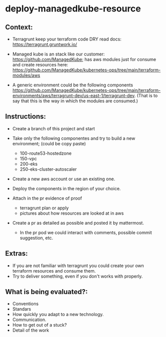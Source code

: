 # deploy-managedkube-resource

## Context:
- Terragrunt keep your terraform code DRY read docs: https://terragrunt.gruntwork.io/
- Managed kube is an stack like our customer: https://github.com/ManagedKube; has aws modules just for consume and create resources here: https://github.com/ManagedKube/kubernetes-ops/tree/main/terraform-modules/aws

- A generic environment could be the following components https://github.com/ManagedKube/kubernetes-ops/tree/main/terraform-environments/aws/terragrunt-dev/us-east-1/terragrunt-dev. (That is to say that this is the way in which the modules are consumed.)



## Instructions:

- Create a branch of this project and start 
- Take only the following componentes and try to build a new environment; (could be copy paste)
  - 100-route53-hostedzone
  - 150-vpc
  - 200-eks
  - 250-eks-cluster-autoscaler

- Create a new aws account or use an existing one.
- Deploy the components in the region of your choice.
- Attach in the pr evidence of proof 
  - terragrunt plan or apply
  - pictures about how resources are looked at in aws
- Create a pr as detailed as possible and posted it by mattermost.
  - In the pr pod we could interact with comments, possible commit suggestion, etc.

## Extras:
- If you are not familiar with terragrunt you could create your own terraform resources and consume them. 
- Try to deliver something, even if you don't works with properly.

## What is being evaluated?:
- Conventions
- Standars
- How quickly you adapt to a new technology.
- Communication.
- How to get out of a stuck?
- Detail of the work


